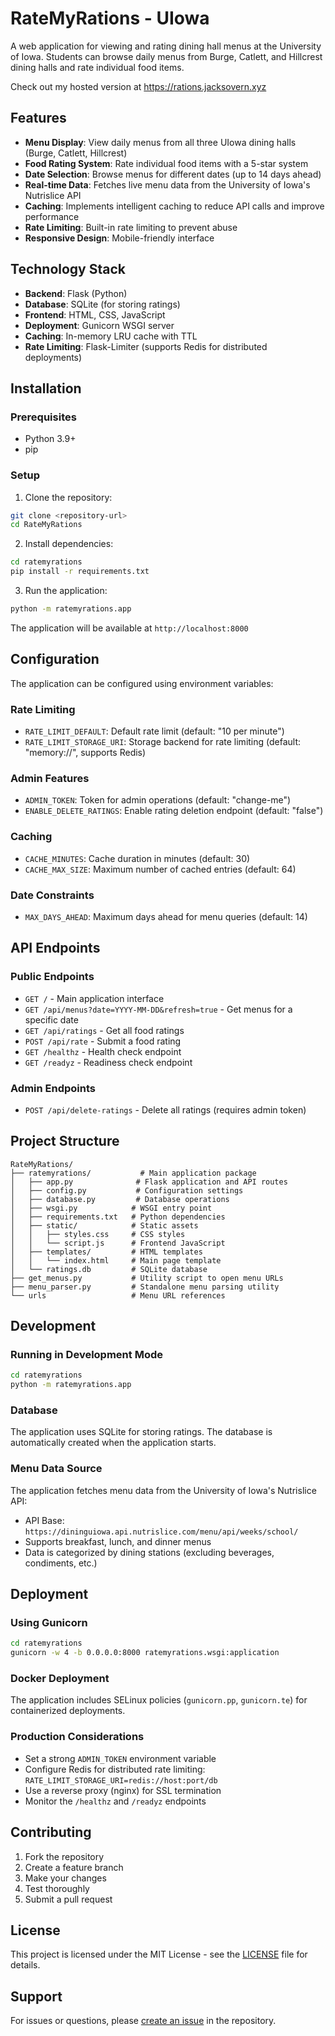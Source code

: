 # RateMyRations - UIowa

A web application for viewing and rating dining hall menus at the University of Iowa. Students can browse daily menus from Burge, Catlett, and Hillcrest dining halls and rate individual food items.

Check out my hosted version at https://rations.jacksovern.xyz

## Features

- **Menu Display**: View daily menus from all three UIowa dining halls (Burge, Catlett, Hillcrest)
- **Food Rating System**: Rate individual food items with a 5-star system
- **Date Selection**: Browse menus for different dates (up to 14 days ahead)
- **Real-time Data**: Fetches live menu data from the University of Iowa's Nutrislice API
- **Caching**: Implements intelligent caching to reduce API calls and improve performance
- **Rate Limiting**: Built-in rate limiting to prevent abuse
- **Responsive Design**: Mobile-friendly interface

## Technology Stack

- **Backend**: Flask (Python)
- **Database**: SQLite (for storing ratings)
- **Frontend**: HTML, CSS, JavaScript
- **Deployment**: Gunicorn WSGI server
- **Caching**: In-memory LRU cache with TTL
- **Rate Limiting**: Flask-Limiter (supports Redis for distributed deployments)

## Installation

### Prerequisites

- Python 3.9+
- pip

### Setup

1. Clone the repository:
```bash
git clone <repository-url>
cd RateMyRations
```

2. Install dependencies:
```bash
cd ratemyrations
pip install -r requirements.txt
```

3. Run the application:
```bash
python -m ratemyrations.app
```

The application will be available at `http://localhost:8000`

## Configuration

The application can be configured using environment variables:

### Rate Limiting
- `RATE_LIMIT_DEFAULT`: Default rate limit (default: "10 per minute")
- `RATE_LIMIT_STORAGE_URI`: Storage backend for rate limiting (default: "memory://", supports Redis)

### Admin Features
- `ADMIN_TOKEN`: Token for admin operations (default: "change-me")
- `ENABLE_DELETE_RATINGS`: Enable rating deletion endpoint (default: "false")

### Caching
- `CACHE_MINUTES`: Cache duration in minutes (default: 30)
- `CACHE_MAX_SIZE`: Maximum number of cached entries (default: 64)

### Date Constraints
- `MAX_DAYS_AHEAD`: Maximum days ahead for menu queries (default: 14)

## API Endpoints

### Public Endpoints

- `GET /` - Main application interface
- `GET /api/menus?date=YYYY-MM-DD&refresh=true` - Get menus for a specific date
- `GET /api/ratings` - Get all food ratings
- `POST /api/rate` - Submit a food rating
- `GET /healthz` - Health check endpoint
- `GET /readyz` - Readiness check endpoint

### Admin Endpoints

- `POST /api/delete-ratings` - Delete all ratings (requires admin token)

## Project Structure

```
RateMyRations/
├── ratemyrations/           # Main application package
│   ├── app.py              # Flask application and API routes
│   ├── config.py           # Configuration settings
│   ├── database.py         # Database operations
│   ├── wsgi.py            # WSGI entry point
│   ├── requirements.txt   # Python dependencies
│   ├── static/            # Static assets
│   │   ├── styles.css     # CSS styles
│   │   └── script.js      # Frontend JavaScript
│   ├── templates/         # HTML templates
│   │   └── index.html     # Main page template
│   └── ratings.db         # SQLite database
├── get_menus.py           # Utility script to open menu URLs
├── menu_parser.py         # Standalone menu parsing utility
└── urls                   # Menu URL references
```

## Development

### Running in Development Mode

```bash
cd ratemyrations
python -m ratemyrations.app
```

### Database

The application uses SQLite for storing ratings. The database is automatically created when the application starts.

### Menu Data Source

The application fetches menu data from the University of Iowa's Nutrislice API:
- API Base: `https://dininguiowa.api.nutrislice.com/menu/api/weeks/school/`
- Supports breakfast, lunch, and dinner menus
- Data is categorized by dining stations (excluding beverages, condiments, etc.)

## Deployment

### Using Gunicorn

```bash
cd ratemyrations
gunicorn -w 4 -b 0.0.0.0:8000 ratemyrations.wsgi:application
```

### Docker Deployment

The application includes SELinux policies (`gunicorn.pp`, `gunicorn.te`) for containerized deployments.

### Production Considerations

- Set a strong `ADMIN_TOKEN` environment variable
- Configure Redis for distributed rate limiting: `RATE_LIMIT_STORAGE_URI=redis://host:port/db`
- Use a reverse proxy (nginx) for SSL termination
- Monitor the `/healthz` and `/readyz` endpoints

## Contributing

1. Fork the repository
2. Create a feature branch
3. Make your changes
4. Test thoroughly
5. Submit a pull request

## License

This project is licensed under the MIT License - see the [LICENSE](LICENSE) file for details.

## Support

For issues or questions, please [create an issue](link-to-issues) in the repository.
